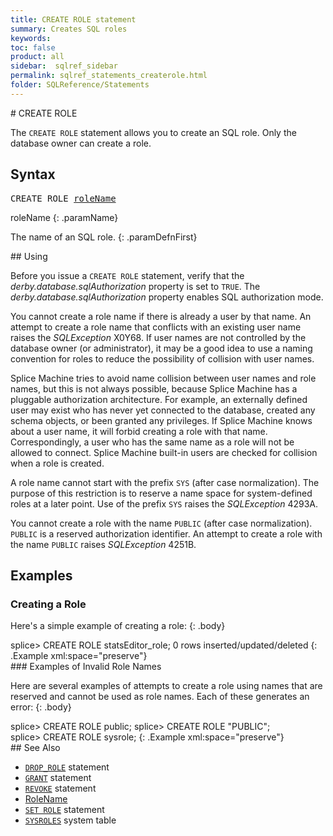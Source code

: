 ```yaml
---
title: CREATE ROLE statement
summary: Creates SQL roles
keywords:
toc: false
product: all
sidebar:  sqlref_sidebar
permalink: sqlref_statements_createrole.html
folder: SQLReference/Statements
---
```

<section>
<div class="TopicContent" data-swiftype-index="true" markdown="1">
# CREATE ROLE

The `CREATE ROLE` statement allows you to create an SQL role. Only the
database owner can create a role.

## Syntax

<div class="fcnWrapperWide"><pre class="FcnSyntax">
CREATE ROLE <a href="sqlref_identifiers_types.html#RoleName">roleName</a></pre>

</div>
<div class="paramList" markdown="1">
roleName
{: .paramName}

The name of an SQL role.
{: .paramDefnFirst}

</div>
## Using

Before you issue a `CREATE ROLE` statement, verify that the
*derby.database.sqlAuthorization* property is set to `TRUE`. The
*derby.database.sqlAuthorization* property enables SQL authorization
mode.

You cannot create a role name if there is already a user by that name.
An attempt to create a role name that conflicts with an existing user
name raises the *SQLException* X0Y68. If user names are not controlled
by the database owner (or administrator), it may be a good idea to use a
naming convention for roles to reduce the possibility of collision with
user names.

Splice Machine tries to avoid name collision between user names and role
names, but this is not always possible, because Splice Machine has a
pluggable authorization architecture. For example, an externally defined
user may exist who has never yet connected to the database, created any
schema objects, or been granted any privileges. If Splice Machine knows
about a user name, it will forbid creating a role with that name.
Correspondingly, a user who has the same name as a role will not be
allowed to connect. Splice Machine built-in users are checked for
collision when a role is created.

A role name cannot start with the prefix `SYS` (after case
normalization). The purpose of this restriction is to reserve a name
space for system-defined roles at a later point. Use of the prefix `SYS`
raises the *SQLException* 4293A.

You cannot create a role with the name `PUBLIC` (after case
normalization). `PUBLIC` is a reserved authorization identifier. An
attempt to create a role with the name `PUBLIC` raises *SQLException*
4251B.

## Examples

### Creating a Role

Here's a simple example of creating a role:
{: .body}

<div class="preWrapper" markdown="1">
    splice> CREATE ROLE statsEditor_role;
    0 rows inserted/updated/deleted
{: .Example xml:space="preserve"}

</div>
### Examples of Invalid Role Names

Here are several examples of attempts to create a role using names that
are reserved and cannot be used as role names. Each of these generates
an error:
{: .body}

<div class="preWrapper" markdown="1">
    splice> CREATE ROLE public;
    splice> CREATE ROLE "PUBLIC";
    splice> CREATE ROLE sysrole;
{: .Example xml:space="preserve"}

</div>
## See Also

* [`DROP_ROLE`](sqlref_statements_droprole.html) statement
* [`GRANT`](sqlref_statements_grant.html) statement
* [`REVOKE`](sqlref_statements_revoke.html) statement
* [RoleName](sqlref_identifiers_types.html#RoleName)
* [`SET ROLE`](sqlref_statements_setrole.html) statement
* [`SYSROLES`](sqlref_systables_sysroles.html) system table

</div>
</section>
